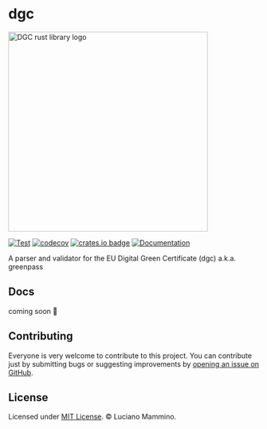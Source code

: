 # dgc

<img src="https://github.com/lmammino/dgc/raw/main/dgc-rust-logo.svg" alt="DGC rust library logo" width="400">

[![Test](https://github.com/lmammino/dgc/actions/workflows/Test.yml/badge.svg)](https://github.com/lmammino/dgc/actions/workflows/Test.yml)
[![codecov](https://codecov.io/gh/lmammino/dgc/branch/main/graph/badge.svg?token=4CNbvgaDc1)](https://codecov.io/gh/lmammino/dgc)
[![crates.io badge](https://img.shields.io/crates/v/dgc.svg)](https://crates.io/crates/dgc)
[![Documentation](https://docs.rs/dgc/badge.svg)](https://docs.rs/dgc)

A parser and validator for the EU Digital Green Certificate (dgc) a.k.a. greenpass


## Docs

coming soon 🤞


## Contributing

Everyone is very welcome to contribute to this project.
You can contribute just by submitting bugs or suggesting improvements by
[opening an issue on GitHub](https://github.com/lmammino/dgc/issues).


## License

Licensed under [MIT License](LICENSE). © Luciano Mammino.
